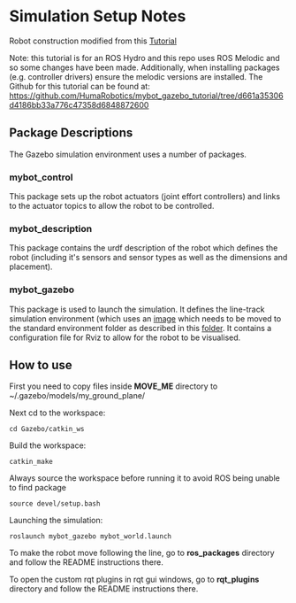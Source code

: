 # Simulation Setup Notes

Robot construction modified from this [Tutorial](https://www.generationrobots.com/blog/en/robotic-simulation-scenarios-with-gazebo-and-ros/)

Note: this tutorial is for an ROS Hydro and this repo uses ROS Melodic and so some changes have been made. Additionally, when installing packages (e.g. controller drivers) ensure the melodic versions are installed. The Github for this tutorial can be found at: https://github.com/HumaRobotics/mybot_gazebo_tutorial/tree/d661a35306d4186bb33a776c47358d6848872600

## Package Descriptions
The Gazebo simulation environment uses a number of packages.

### mybot_control
This package sets up the robot actuators (joint effort controllers) and links to the actuator topics to allow the robot to be controlled.

### mybot_description
This package contains the urdf description of the robot which defines the robot (including it's sensors and sensor types as well as the dimensions and placement). 

### mybot_gazebo
This package is used to launch the simulation. It defines the line-track simulation environment (which uses an [image](https://github.com/a2198699s/AI-Line-Follower/blob/master/simulators/Gazebo/catkin_ws/src/MOVE_ME/materials/textures/MyImage.png) which needs to be moved to the standard environment folder as described in this [folder](https://github.com/a2198699s/AI-Line-Follower/tree/master/simulators/Gazebo/catkin_ws/src/MOVE_ME). It contains a configuration file for Rviz to allow for the robot to be visualised.


## How to use

First you need to copy files inside __MOVE_ME__ directory to ~/.gazebo/models/my_ground_plane/

Next cd to the workspace:
```
cd Gazebo/catkin_ws
```
Build the workspace:
```
catkin_make
```
Always source the workspace before running it to avoid ROS being unable to find package
```
source devel/setup.bash
```

Launching the simulation:
```
roslaunch mybot_gazebo mybot_world.launch
```

To make the robot move following the line, go to __ros_packages__ directory and follow the README instructions there.

To open the custom rqt plugins in rqt gui windows, go to __rqt_plugins__ directory and follow the README instructions there.
